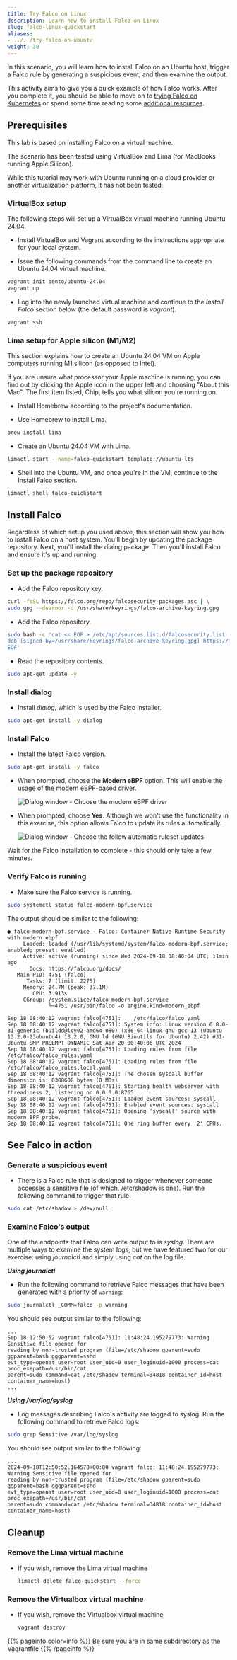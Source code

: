 ```yaml
---
title: Try Falco on Linux
description: Learn how to install Falco on Linux
slug: falco-linux-quickstart
aliases:
- ../../try-falco-on-ubuntu
weight: 30
---
```


In this scenario, you will learn how to install Falco on an Ubuntu host, trigger a Falco rule by generating a suspicious event, and then examine the output.

This activity aims to give you a quick example of how Falco works. After you complete it, you should be able to move on to [trying Falco on Kubernetes](/docs/getting-started/falco-kubernetes-quickstart/) or spend some time reading some [additional resources](/docs/getting-started/falco-additional).

## Prerequisites

This lab is based on installing Falco on a virtual machine.

The scenario has been tested using VirtualBox and Lima (for MacBooks running Apple Silicon).

While this tutorial may work with Ubuntu running on a cloud provider or another virtualization platform, it has not been tested.

### VirtualBox setup

The following steps will set up a VirtualBox virtual machine running Ubuntu 24.04.

* Install VirtualBox and Vagrant according to the instructions appropriate for your local system.

* Issue the following commands from the command line to create an Ubuntu 24.04 virtual machine.

```bash
vagrant init bento/ubuntu-24.04
vagrant up
```

* Log into the newly launched virtual machine and continue to the *Install Falco* section below (the default password is *vagrant*).

```bash
vagrant ssh
```

### Lima setup for Apple silicon (M1/M2)

This section explains how to create an Ubuntu 24.04 VM on Apple computers running M1 silicon (as opposed to Intel).

If you are unsure what processor your Apple machine is running, you can find out by clicking the Apple icon in the upper left and choosing "About this Mac". The first item listed, Chip, tells you what silicon you're running on.

* Install Homebrew according to the project's documentation.

* Use Homebrew to install Lima.

```bash
brew install lima
```

* Create an Ubuntu 24.04 VM with Lima.

```bash
limactl start --name=falco-quickstart template://ubuntu-lts
```

* Shell into the Ubuntu VM, and once you're in the VM, continue to the Install Falco section.

```bash
limactl shell falco-quickstart
```

## Install Falco

Regardless of which setup you used above, this section will show you how to install Falco on a host system. You'll begin by updating the package repository. Next, you'll install the dialog package. Then you'll install Falco and ensure it's up and running.

### Set up the package repository

* Add the Falco repository key.

```bash
curl -fsSL https://falco.org/repo/falcosecurity-packages.asc | \
sudo gpg --dearmor -o /usr/share/keyrings/falco-archive-keyring.gpg
```

* Add the Falco repository.

```bash
sudo bash -c 'cat << EOF > /etc/apt/sources.list.d/falcosecurity.list
deb [signed-by=/usr/share/keyrings/falco-archive-keyring.gpg] https://download.falco.org/packages/deb stable main
EOF'
```

* Read the repository contents.

```bash
sudo apt-get update -y
```

### Install dialog

* Install *dialog*, which is used by the Falco installer.

```bash
sudo apt-get install -y dialog
```

### Install Falco

* Install the latest Falco version.

```bash
sudo apt-get install -y falco
```

* When prompted, choose the **Modern eBPF** option. This will enable the usage of the modern eBPF-based driver.

    ![Dialog window - Choose the modern eBPF driver](/docs/getting-started/images/dialog-1.png)

* When prompted, choose **Yes**. Although we won't use the functionality in this exercise, this option allows Falco to update its rules automatically.

    ![Dialog window - Choose the follow automatic ruleset updates](/docs/getting-started/images/dialog-2.png)

Wait for the Falco installation to complete - this should only take a few minutes.

### Verify Falco is running

* Make sure the Falco service is running.

```bash
sudo systemctl status falco-modern-bpf.service
```

The output should be similar to the following:

```plain
● falco-modern-bpf.service - Falco: Container Native Runtime Security with modern ebpf
     Loaded: loaded (/usr/lib/systemd/system/falco-modern-bpf.service; enabled; preset: enabled)
     Active: active (running) since Wed 2024-09-18 08:40:04 UTC; 11min ago
       Docs: https://falco.org/docs/
   Main PID: 4751 (falco)
      Tasks: 7 (limit: 2275)
     Memory: 24.7M (peak: 37.1M)
        CPU: 3.913s
     CGroup: /system.slice/falco-modern-bpf.service
             └─4751 /usr/bin/falco -o engine.kind=modern_ebpf

Sep 18 08:40:12 vagrant falco[4751]:    /etc/falco/falco.yaml
Sep 18 08:40:12 vagrant falco[4751]: System info: Linux version 6.8.0-31-generic (buildd@lcy02-amd64-080) (x86_64-linux-gnu-gcc-13 (Ubuntu 13.2.0-23ubuntu4) 13.2.0, GNU ld (GNU Binutils for Ubuntu) 2.42) #31-Ubuntu SMP PREEMPT_DYNAMIC Sat Apr 20 00:40:06 UTC 2024
Sep 18 08:40:12 vagrant falco[4751]: Loading rules from file /etc/falco/falco_rules.yaml
Sep 18 08:40:12 vagrant falco[4751]: Loading rules from file /etc/falco/falco_rules.local.yaml
Sep 18 08:40:12 vagrant falco[4751]: The chosen syscall buffer dimension is: 8388608 bytes (8 MBs)
Sep 18 08:40:12 vagrant falco[4751]: Starting health webserver with threadiness 2, listening on 0.0.0.0:8765
Sep 18 08:40:12 vagrant falco[4751]: Loaded event sources: syscall
Sep 18 08:40:12 vagrant falco[4751]: Enabled event sources: syscall
Sep 18 08:40:12 vagrant falco[4751]: Opening 'syscall' source with modern BPF probe.
Sep 18 08:40:12 vagrant falco[4751]: One ring buffer every '2' CPUs.
```

## See Falco in action

### Generate a suspicious event

* There is a Falco rule that is designed to trigger whenever someone accesses a sensitive file (of which, /etc/shadow is one). Run the following command to trigger that rule.

```bash
sudo cat /etc/shadow > /dev/null
```

### Examine Falco's output

One of the endpoints that Falco can write output to is *syslog*. There are multiple ways to examine the system logs, but we have featured two for our exercise: using *journalctl* and simply using *cat* on the log file.

***Using journalctl***

* Run the following command to retrieve Falco messages that have been generated with a priority of `warning`:
```bash
sudo journalctl _COMM=falco -p warning
```
You should see output similar to the following:

```plain
...
Sep 18 12:50:52 vagrant falco[4751]: 11:48:24.195279773: Warning Sensitive file opened for
reading by non-trusted program (file=/etc/shadow gparent=sudo ggparent=bash gggparent=sshd
evt_type=openat user=root user_uid=0 user_loginuid=1000 process=cat proc_exepath=/usr/bin/cat
parent=sudo command=cat /etc/shadow terminal=34818 container_id=host container_name=host)
...
```



***Using /var/log/syslog***

* Log messages describing Falco's activity are logged to syslog. Run the following command to retrieve Falco logs:

```bash
sudo grep Sensitive /var/log/syslog
```

You should see output similar to the following:

```plain
...
2024-09-18T12:50:52.164570+00:00 vagrant falco: 11:48:24.195279773: Warning Sensitive file opened for
reading by non-trusted program (file=/etc/shadow gparent=sudo ggparent=bash gggparent=sshd
evt_type=openat user=root user_uid=0 user_loginuid=1000 process=cat proc_exepath=/usr/bin/cat
parent=sudo command=cat /etc/shadow terminal=34818 container_id=host container_name=host)
```

## Cleanup

### Remove the Lima virtual machine

* If you wish, remove the Lima virtual machine

    ```bash
    limactl delete falco-quickstart --force
    ```

### Remove the Virtualbox virtual machine

* If you wish, remove the Virtualbox virtual machine

    ```bash
    vagrant destroy
    ```
{{% pageinfo color=info %}}
Be sure you are in same subdirectory as the Vagrantfile
{{% /pageinfo %}}
